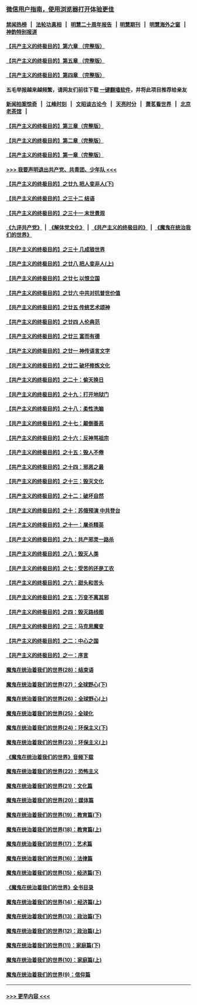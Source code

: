 ### [微信用户指南，使用浏览器打开体验更佳](https://github.com/gfw-breaker/banned-news1/blob/master/indexes/wechat-guide.md?t=0)
#### [禁闻热榜](热点新闻.md?t=0)  &nbsp;&nbsp;|&nbsp;&nbsp; [法轮功真相](https://github.com/gfw-breaker/truth/blob/master/README.md?t=0) &nbsp;&nbsp;|&nbsp;&nbsp; [明慧二十周年报告](https://github.com/gfw-breaker/mh-reports/blob/master/README.md?t=0) &nbsp;&nbsp;|&nbsp;&nbsp;[明慧期刊](https://github.com/gfw-breaker/mh-qikan) &nbsp;&nbsp;|&nbsp;&nbsp; [明慧海外之窗](https://github.com/gfw-breaker/mh-news/blob/master/README.md?t=0) &nbsp;&nbsp;|&nbsp;&nbsp; [神韵特别报道](https://github.com/gfw-breaker/mh-news/blob/master/shenyun.md?t=0)
#### [【共产主义的终极目的】第六章 （完整版）](../pages/nsc422/n11428913.md?t=02081922) 
#### [【共产主义的终极目的】第五章 （完整版）](../pages/nsc422/n11428912.md?t=02081922) 
#### [【共产主义的终极目的】第四章 （完整版）](../pages/nsc422/n11428907.md?t=02081922) 
#### 五毛举报越来越频繁，请网友们前往下载 [一键翻墙软件](https://github.com/gfw-breaker/ssr-accounts)，并将此项目推荐给亲友
#### [新闻拍案惊奇](https://github.com/gfw-breaker/banned-news1/blob/master/pages/link4.md) &nbsp;&nbsp;|&nbsp;&nbsp; [江峰时刻](https://github.com/gfw-breaker/banned-news1/blob/master/pages/link4.md) &nbsp;&nbsp;|&nbsp;&nbsp; [文昭谈古论今](https://github.com/gfw-breaker/banned-news1/blob/master/pages/link4.md) &nbsp;&nbsp;|&nbsp;&nbsp; [天亮时分](https://github.com/gfw-breaker/banned-news1/blob/master/pages/link4.md) &nbsp;&nbsp;|&nbsp;&nbsp; [萧茗看世界](https://github.com/gfw-breaker/banned-news1/blob/master/pages/link4.md) &nbsp;&nbsp;|&nbsp;&nbsp; [北京老茶馆](https://github.com/gfw-breaker/banned-news1/blob/master/pages/link4.md) &nbsp;&nbsp;|&nbsp;&nbsp; 
#### [【共产主义的终极目的】第三章（完整版）](../pages/nsc422/n11428848.md?t=02081922) 
#### [【共产主义的终极目的】第二章（完整版）](../pages/nsc422/n11428831.md?t=02081922) 
#### [【共产主义的终极目的】第一章（完整版）](../pages/nsc422/n11417651.md?t=02081922) 
#### [>>> 我要声明退出共产党、共青团、少年队 <<<](https://github.com/begood0513/goodnews/blob/master/quit/letter.md) 
#### [【共产主义的终极目的】之廿九 把人变非人(下)](../pages/nsc422/n11344140.md?t=02081922) 
#### [【共产主义的终极目的】之三十二 结语](../pages/nsc422/n11360535.md?t=02081922) 
#### [【共产主义的终极目的】之三十一 末世景观](../pages/nsc422/n11351129.md?t=02081922) 
#### [《九评共产党》](https://github.com/begood0513/9ping.md/blob/master/README.md) &nbsp;|&nbsp; [《解体党文化》](../../../../jtdwh.md/blob/master/README.md)  &nbsp;|&nbsp; [《共产主义的终极目的》](../../../../gczydzjmd.md/blob/master/README.md) &nbsp;|&nbsp; [《魔鬼在统治我们的世界》](../../../../mgztzwmdsj.md/blob/master/README.md) 
#### [【共产主义的终极目的】之三十 几成狼世界](../pages/nsc422/n11348280.md?t=02081922) 
#### [【共产主义的终极目的】之廿八 把人变非人(上)](../pages/nsc422/n11340492.md?t=02081922) 
#### [【共产主义的终极目的】之廿七 以恨立国](../pages/nsc422/n11336944.md?t=02081922) 
#### [【共产主义的终极目的】之廿六 中共对抗普世价值](../pages/nsc422/n11324785.md?t=02081922) 
#### [【共产主义的终极目的】之廿五 传统艺术颂神](../pages/nsc422/n11296396.md?t=02081922) 
#### [【共产主义的终极目的】之廿四 人伦典范](../pages/nsc422/n11296397.md?t=02081922) 
#### [【共产主义的终极目的】之廿三 富而有德](../pages/nsc422/n11283598.md?t=02081922) 
#### [【共产主义的终极目的】之廿一 神传语言文字](../pages/nsc422/n11263265.md?t=02081922) 
#### [【共产主义的终极目的】之廿二 破坏修炼文化](../pages/nsc422/n11245728.md?t=02081922) 
#### [【共产主义的终极目的】之二十：偷天换日](../pages/nsc422/n11238846.md?t=02081922) 
#### [【共产主义的终极目的】之十九：打开地狱门](../pages/nsc422/n11206376.md?t=02081922) 
#### [【共产主义的终极目的】之十八：柔性洗脑](../pages/nsc422/n11199994.md?t=02081922) 
#### [【共产主义的终极目的】之十七：颠倒善恶](../pages/nsc422/n11179782.md?t=02081922) 
#### [【共产主义的终极目的】之十六：反神骂祖宗](../pages/nsc422/n11166798.md?t=02081922) 
#### [【共产主义的终极目的】之十五：毁人不倦](../pages/nsc422/n11166792.md?t=02081922) 
#### [【共产主义的终极目的】之十四：邪恶之最](../pages/nsc422/n11150249.md?t=02081922) 
#### [【共产主义的终极目的】之十三：毁灭文化](../pages/nsc422/n11135227.md?t=02081922) 
#### [【共产主义的终极目的】之十二：破坏自然](../pages/nsc422/n11135214.md?t=02081922) 
#### [【共产主义的终极目的】之十：苏俄预演 中共登台](../pages/nsc422/n11118424.md?t=02081922) 
#### [【共产主义的终极目的】之十一：屠杀精英](../pages/nsc422/n11118442.md?t=02081922) 
#### [【共产主义的终极目的】之九：共产邪灵一路杀](../pages/nsc422/n11114139.md?t=02081922) 
#### [【共产主义的终极目的】之八：毁灭人类](../pages/nsc422/n11108503.md?t=02081922) 
#### [【共产主义的终极目的】之七：受苦的还是工农](../pages/nsc422/n11101809.md?t=02081922) 
#### [【共产主义的终极目的】之六：甜头和苦头](../pages/nsc422/n11096971.md?t=02081922) 
#### [【共产主义的终极目的】之五：万变不离其邪](../pages/nsc422/n11091285.md?t=02081922) 
#### [【共产主义的终极目的】之四：毁灭路线图](../pages/nsc422/n11086284.md?t=02081922) 
#### [【共产主义的终极目的】之三：马克思魔变](../pages/nsc422/n11061941.md?t=02081922) 
#### [【共产主义的终极目的】之二：中心之国](../pages/nsc422/n11047728.md?t=02081922) 
#### [【共产主义的终极目的】之一：序言](../pages/nsc422/n11086077.md?t=02081922) 
#### [魔鬼在统治着我们的世界(28)：结束语](../pages/nsc422/n10936246.md?t=02081922) 
#### [魔鬼在统治着我们的世界(27)：全球野心(下)](../pages/nsc422/n10928319.md?t=02081922) 
#### [魔鬼在统治着我们的世界(26)：全球野心(上)](../pages/nsc422/n10900318.md?t=02081922) 
#### [魔鬼在统治着我们的世界(25)：全球化](../pages/nsc422/n10788205.md?t=02081922) 
#### [魔鬼在统治着我们的世界(24)：环保主义(下)](../pages/nsc422/n10695307.md?t=02081922) 
#### [魔鬼在统治着我们的世界(23)：环保主义(上)](../pages/nsc422/n10688613.md?t=02081922) 
#### [《魔鬼在统治着我们的世界》音频下载](../pages/nsc422/n10635553.md?t=02081922) 
#### [魔鬼在统治着我们的世界(22)：恐怖主义](../pages/nsc422/n10614727.md?t=02081922) 
#### [魔鬼在统治着我们的世界(21)：文化篇](../pages/nsc422/n10597706.md?t=02081922) 
#### [魔鬼在统治着我们的世界(20)：媒体篇](../pages/nsc422/n10586579.md?t=02081922) 
#### [魔鬼在统治着我们的世界(19)：教育篇(下)](../pages/nsc422/n10564808.md?t=02081922) 
#### [魔鬼在统治着我们的世界(18)：教育篇(上)](../pages/nsc422/n10526970.md?t=02081922) 
#### [魔鬼在统治着我们的世界(17)：艺术篇](../pages/nsc422/n10499093.md?t=02081922) 
#### [魔鬼在统治着我们的世界(16)：法律篇](../pages/nsc422/n10485969.md?t=02081922) 
#### [魔鬼在统治着我们的世界(15)：经济篇(下)](../pages/nsc422/n10469975.md?t=02081922) 
#### [《魔鬼在统治着我们的世界》全书目录](../pages/nsc422/n10464261.md?t=02081922) 
#### [魔鬼在统治着我们的世界(14)：经济篇(上)](../pages/nsc422/n10457370.md?t=02081922) 
#### [魔鬼在统治着我们的世界(13)：政治篇(下)](../pages/nsc422/n10448270.md?t=02081922) 
#### [魔鬼在统治着我们的世界(12)：政治篇(上)](../pages/nsc422/n10444576.md?t=02081922) 
#### [魔鬼在统治着我们的世界(11)：家庭篇(下)](../pages/nsc422/n10440961.md?t=02081922) 
#### [魔鬼在统治着我们的世界(10)：家庭篇(上)](../pages/nsc422/n10435448.md?t=02081922) 
#### [魔鬼在统治着我们的世界(9)：信仰篇](../pages/nsc422/n10432159.md?t=02081922) 

----
#### [ >>> 更早内容 <<< ](../indexes/nsc422-earlier.md)
